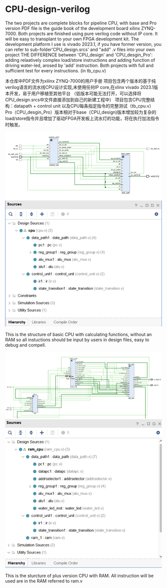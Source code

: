 # CPU-design-verilog
The two projects are complete blocks for pipeline CPU, with base and Pro version
PDF file is the guide book of the development board xilinx ZYNQ-7000.
Both projects are finished using pure verilog code without IP core. It will be easy to transplant to your own FPGA development kit. The development platform I use is vivado 2023.1,
if you have former version, you can refer to sub-folder'CPU_design.srcs' and "add" .v files into your own project
THE DIFFERENCE between 'CPU_design' and 'CPU_desgin_Pro': adding relaatively complex load/store instructions and adding function of driving water-led, arosed by 'add' instruction.
Both projects with full and sufficient test for every instructions. (in tb_cpu.v)

本仓库中PDF文件为xilinx ZYNQ-7000的用户手册
项目包含两个版本的基于纯verilog语言的流水线CPU设计实现,未使用任何IP core,在xlinx vivado 2023.1版本开发，易于用户移植至其他平台
（低版本可能无法打开，可以选择将CPU_design.srcs中文件直接添加到自己的新建工程中）
项目包含CPU完整结构：datapath + control unit 以及CPU每条指定指令的完整测试（tb_cpu.v）
Pro（CPU_desgin_Pro）版本相对于base（CPU_design)版本增加较为复杂的load/store指令并且增加了驱动FPGA开发板上流水灯的功能，将在执行加法指令时触发。

![image](https://github.com/ICscholar/CPU-design-verilog/blob/main/CPU_structure.png)
![image](https://github.com/ICscholar/CPU-design-verilog/blob/main/hierarchy.png)

This is the structure of basic CPU with calculating functions, without an RAM so all instuctions should be input by users in design files, easy to debug and compell.

![image](https://github.com/ICscholar/CPU-design-verilog/blob/main/cpu_structure_pro.png)
![image](https://github.com/ICscholar/CPU-design-verilog/blob/main/hierarchy_pro.png)

This is the sturcture of plus version CPU with RAM. All instruction will be used are in the RAM referred to ram.v

